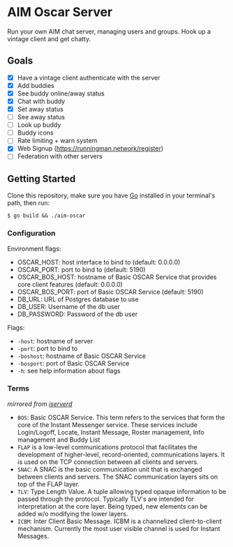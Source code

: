 # AIM Oscar Server

Run your own AIM chat server, managing users and groups. Hook up a vintage client and get chatty.

## Goals

- [x] Have a vintage client authenticate with the server
- [x] Add buddies
- [x] See buddy online/away status
- [x] Chat with buddy
- [x] Set away status
- [ ] See away status
- [ ] Look up buddy
- [ ] Buddy icons
- [ ] Rate limiting + warn system
- [x] Web Signup (https://runningman.network/register)
- [ ] Federation with other servers

## Getting Started

Clone this repository, make sure you have [Go](https://go.dev/) installed in your terminal's path, then run:

```
$ go build && ./aim-oscar
```

### Configuration

Environment flags:

- OSCAR_HOST: host interface to bind to (default: 0.0.0.0)
- OSCAR_PORT: port to bind to (default: 5190)
- OSCAR_BOS_HOST: hostname of Basic OSCAR Service that provides core client features (default: 0.0.0.0)
- OSCAR_BOS_PORT: port of Basic OSCAR Service (default: 5190)
- DB_URL: URL of Postgres database to use
- DB_USER: Username of the db user
- DB_PASSWORD: Password of the db user

Flags:

- `-host`: hostname of server
- `-port`: port to bind to
- `-boshost`: hostname of Basic OSCAR Service
- `-bosport`: port of Basic OSCAR Service
- `-h`: see help information about flags

### Terms

_mirrored from [iserverd](http://iserverd.khstu.ru/oscar/terms.html)_

- `BOS`: Basic OSCAR Service. This term refers to the services that form the core of the Instant Messenger service. These services include Login/Logoff, Locate, Instant Message, Roster management, Info management and Buddy List
- `FLAP` is a low-level communications protocol that facilitates the development of higher-level, record-oriented, communications layers. It is used on the TCP connection between all clients and servers.
- `SNAC`: A SNAC is the basic communication unit that is exchanged between clients and servers. The SNAC communication layers sits on top of the FLAP layer.
- `TLV`: Type Length Value. A tuple allowing typed opaque information to be passed through the protocol. Typically TLV's are intended for interpretation at the core layer. Being typed, new elements can be added w/o modifying the lower layers.
- `ICBM`: Inter Client Basic Message. ICBM is a channelized client-to-client mechanism. Currently the most user visible channel is used for Instant Messages.
